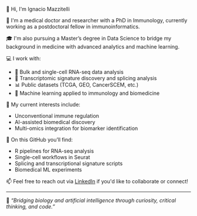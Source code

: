 👋 Hi, I'm Ignacio Mazzitelli

🧬 I'm a medical doctor and researcher with a PhD in Immunology, currently working as a postdoctoral fellow in immunoinformatics.

🎓 I'm also pursuing a Master’s degree in Data Science to bridge my background in medicine with advanced analytics and machine learning.

💻 I work with:
- 🧪 Bulk and single-cell RNA-seq data analysis
- 🧠 Transcriptomic signature discovery and splicing analysis
- 📊 Public datasets (TCGA, GEO, CancerSCEM, etc.)
- 🤖 Machine learning applied to immunology and biomedicine

🔬 My current interests include:
- Unconventional immune regulation
- AI-assisted biomedical discovery
- Multi-omics integration for biomarker identification

🚀 On this GitHub you’ll find:
- R pipelines for RNA-seq analysis
- Single-cell workflows in Seurat
- Splicing and transcriptional signature scripts
- Biomedical ML experiments

📫 Feel free to reach out via [LinkedIn](www.linkedin.com/in/ignaciomazzitelli) if you'd like to collaborate or connect!

---

🧪 *“Bridging biology and artificial intelligence through curiosity, critical thinking, and code.”*
